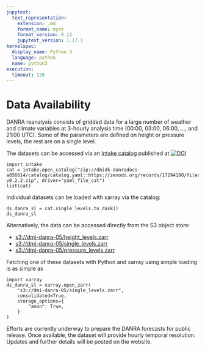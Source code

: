 ```yaml
---
jupytext:
  text_representation:
    extension: .md
    format_name: myst
    format_version: 0.12
    jupytext_version: 1.17.3
kernelspec:
  display_name: Python 3
  language: python
  name: python3
execution:
  timeout: 120
---
```


# Data Availability
DANRA reanalysis consists of gridded data for a large number of weather and climate variables at 3-hourly analysis time (00:00, 03:00, 06:00, ..., and 21:00 UTC). Some of the parameters are defined on height or pressure levels, the rest are on a single level.

The datasets can be accessed via an [Intake catalog](https://intake.readthedocs.io/en/latest/catalog.html) published at [![DOI](https://zenodo.org/badge/DOI/10.5281/zenodo.17294180.svg)](https://doi.org/10.5281/zenodo.17294180)

```{code-cell} ipython3
import intake
cat = intake.open_catalog("zip://dmidk-danradocs-a856614/catalog/catalog.yaml::https://zenodo.org/records/17294180/files/dmidk/danradocs-v0.2.2.zip", driver="yaml_file_cat")
list(cat)
```

Individual datasets can be loaded with xarray via the catalog:

```{code-cell} ipython3
ds_danra_sl = cat.single_levels.to_dask()
ds_danra_sl
```

Alternatively, the data can be accessed directly from the S3 object store:

- [s3://dmi-danra-05/height_levels.zarr](s3://dmi-danra-05/height_levels.zarr)
- [s3://dmi-danra-05/single_levels.zarr](s3://dmi-danra-05/single_levels.zarr)
- [s3://dmi-danra-05/pressure_levels.zarr](s3://dmi-danra-05/pressure_levels.zarr)

Fetching one of these datasets with Python and xarray using simple loading is as simple as
```
import xarray
ds_danra_sl = xarray.open_zarr(
    "s3://dmi-danra-05/single_levels.zarr",
    consolidated=True,
    storage_options={
        "anon": True,
    }
)
```

Efforts are currently underway to prepare the DANRA forecasts for public release. Once available, the dataset will provide hourly temporal resolution. Updates and further details will be posted on the website.